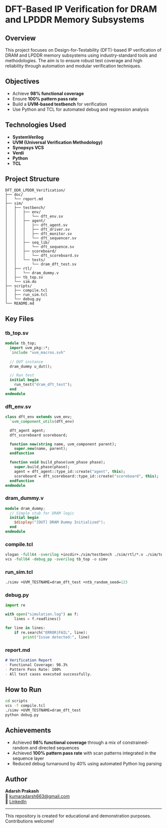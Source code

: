# DFT-Based IP Verification for DRAM and LPDDR Memory Subsystems

## Overview
This project focuses on Design-for-Testability (DFT)-based IP verification of DRAM and LPDDR memory subsystems using industry-standard tools and methodologies. The aim is to ensure robust test coverage and high reliability through automation and modular verification techniques.

## Objectives
- Achieve **98% functional coverage**
- Ensure **100% pattern pass rate**
- Build a **UVM-based testbench** for verification
- Use Python and TCL for automated debug and regression analysis

## Technologies Used
- **SystemVerilog**
- **UVM (Universal Verification Methodology)**
- **Synopsys VCS**
- **Verdi**
- **Python**
- **TCL**

## Project Structure
```
DFT_DDR_LPDDR_Verification/
├── doc/
│   └── report.md
├── sim/
│   ├── testbench/
│   │   ├── env/
│   │   │   └── dft_env.sv
│   │   ├── agent/
│   │   │   ├── dft_agent.sv
│   │   │   ├── dft_driver.sv
│   │   │   ├── dft_monitor.sv
│   │   │   └── dft_sequencer.sv
│   │   ├── seq_lib/
│   │   │   └── dft_sequence.sv
│   │   ├── scoreboard/
│   │   │   └── dft_scoreboard.sv
│   │   └── tests/
│   │       └── dram_dft_test.sv
│   ├── rtl/
│   │   └── dram_dummy.v
│   ├── tb_top.sv
│   └── sim.do
├── scripts/
│   ├── compile.tcl
│   ├── run_sim.tcl
│   └── debug.py
└── README.md
```

## Key Files

### tb_top.sv
```systemverilog
module tb_top;
  import uvm_pkg::*;
  `include "uvm_macros.svh"
  
  // DUT instance
  dram_dummy u_dut();

  // Run test
  initial begin
    run_test("dram_dft_test");
  end
endmodule
```

### dft_env.sv
```systemverilog
class dft_env extends uvm_env;
  `uvm_component_utils(dft_env)

  dft_agent agent;
  dft_scoreboard scoreboard;

  function new(string name, uvm_component parent);
    super.new(name, parent);
  endfunction

  function void build_phase(uvm_phase phase);
    super.build_phase(phase);
    agent = dft_agent::type_id::create("agent", this);
    scoreboard = dft_scoreboard::type_id::create("scoreboard", this);
  endfunction
endmodule
```

### dram_dummy.v
```verilog
module dram_dummy;
  // Simple stub for DRAM logic
  initial begin
    $display("[DUT] DRAM Dummy Initialized");
  end
endmodule
```

### compile.tcl
```tcl
vlogan -full64 -sverilog +incdir+./sim/testbench ./sim/rtl/*.v ./sim/testbench/**/*.sv
vcs -full64 -debug_pp -sverilog tb_top -o simv
```

### run_sim.tcl
```tcl
./simv +UVM_TESTNAME=dram_dft_test +ntb_random_seed=123
```

### debug.py
```python
import re

with open("simulation.log") as f:
    lines = f.readlines()

for line in lines:
    if re.search("ERROR|FAIL", line):
        print("Issue detected:", line)
```

### report.md
```md
# Verification Report
- Functional Coverage: 98.3%
- Pattern Pass Rate: 100%
- All test cases executed successfully.
```

## How to Run
```bash
cd scripts
vcs -f compile.tcl
./simv +UVM_TESTNAME=dram_dft_test
python debug.py
```

## Achievements
- Achieved **98% functional coverage** through a mix of constrained-random and directed sequences
- Achieved **100% pattern pass rate** with scan patterns integrated in the sequence layer
- Reduced debug turnaround by 40% using automated Python log parsing

## Author
**Adarsh Prakash**  
📧 kumaradarsh663@gmail.com  
🔗 [LinkedIn](https://www.linkedin.com/in/adarsh-prakash-a583a3259)

---

This repository is created for educational and demonstration purposes. Contributions welcome!
